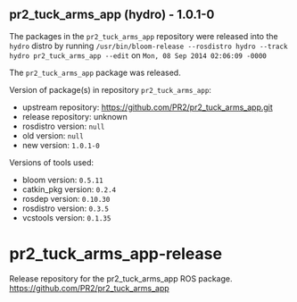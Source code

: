 ## pr2_tuck_arms_app (hydro) - 1.0.1-0

The packages in the `pr2_tuck_arms_app` repository were released into the `hydro` distro by running `/usr/bin/bloom-release --rosdistro hydro --track hydro pr2_tuck_arms_app --edit` on `Mon, 08 Sep 2014 02:06:09 -0000`

The `pr2_tuck_arms_app` package was released.

Version of package(s) in repository `pr2_tuck_arms_app`:
- upstream repository: https://github.com/PR2/pr2_tuck_arms_app.git
- release repository: unknown
- rosdistro version: `null`
- old version: `null`
- new version: `1.0.1-0`

Versions of tools used:
- bloom version: `0.5.11`
- catkin_pkg version: `0.2.4`
- rosdep version: `0.10.30`
- rosdistro version: `0.3.5`
- vcstools version: `0.1.35`


pr2_tuck_arms_app-release
=========================

Release repository for the pr2_tuck_arms_app ROS package. https://github.com/PR2/pr2_tuck_arms_app
